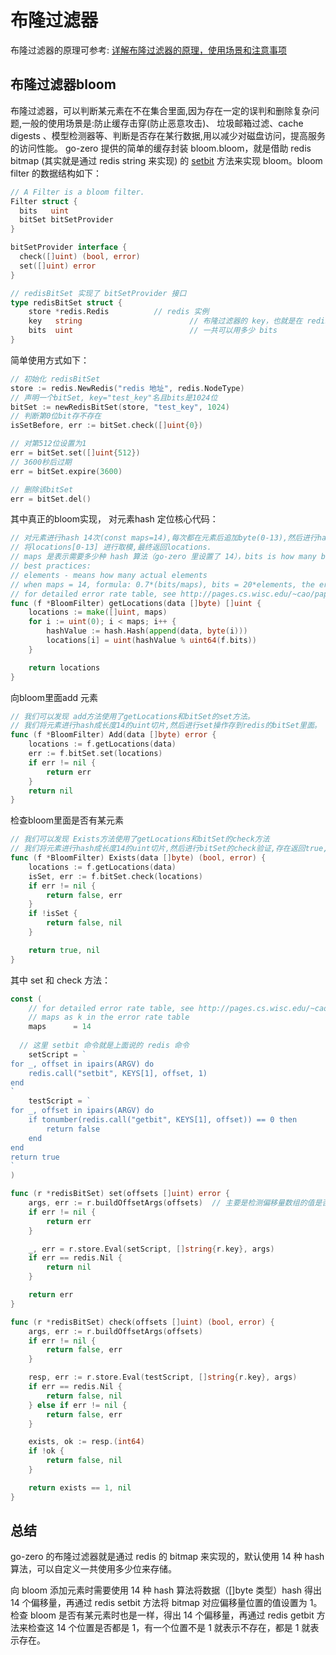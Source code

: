 # 布隆过滤器

布隆过滤器的原理可参考: [详解布隆过滤器的原理，使用场景和注意事项](https://zhuanlan.zhihu.com/p/43263751)

## 布隆过滤器bloom

布隆过滤器，可以判断某元素在不在集合里面,因为存在一定的误判和删除复杂问题,一般的使用场景是:防止缓存击穿(防止恶意攻击)、 垃圾邮箱过滤、cache digests 、模型检测器等、判断是否存在某行数据,用以减少对磁盘访问，提高服务的访问性能。 go-zero 提供的简单的缓存封装 bloom.bloom，就是借助 redis bitmap (其实就是通过 redis string 来实现) 的 [setbit](https://redis.io/commands/setbit) 方法来实现 bloom。bloom filter 的数据结构如下：

```go
// A Filter is a bloom filter.
Filter struct {
  bits   uint
  bitSet bitSetProvider
}

bitSetProvider interface {
  check([]uint) (bool, error)
  set([]uint) error
}

// redisBitSet 实现了 bitSetProvider 接口
type redisBitSet struct {
	store *redis.Redis			// redis 实例
	key   string						// 布隆过滤器的 key，也就是在 redis 中通过这个 key 来获取到布隆过滤器
	bits  uint							// 一共可以用多少 bits 
}
```

简单使用方式如下：

```go
// 初始化 redisBitSet
store := redis.NewRedis("redis 地址", redis.NodeType)
// 声明一个bitSet, key="test_key"名且bits是1024位
bitSet := newRedisBitSet(store, "test_key", 1024)
// 判断第0位bit存不存在
isSetBefore, err := bitSet.check([]uint{0})

// 对第512位设置为1
err = bitSet.set([]uint{512})
// 3600秒后过期 
err = bitSet.expire(3600)

// 删除该bitSet
err = bitSet.del()
```

其中真正的bloom实现， 对元素hash 定位核心代码：

```go
// 对元素进行hash 14次(const maps=14),每次都在元素后追加byte(0-13),然后进行hash.
// 将locations[0-13] 进行取模,最终返回locations.
// maps 是表示需要多少种 hash 算法（go-zero 里设置了 14），bits is how many bits will be used
// best practices:
// elements - means how many actual elements
// when maps = 14, formula: 0.7*(bits/maps), bits = 20*elements, the error rate is 0.000067 < 1e-4
// for detailed error rate table, see http://pages.cs.wisc.edu/~cao/papers/summary-cache/node8.html
func (f *BloomFilter) getLocations(data []byte) []uint {
    locations := make([]uint, maps)
    for i := uint(0); i < maps; i++ {
        hashValue := hash.Hash(append(data, byte(i)))
        locations[i] = uint(hashValue % uint64(f.bits))
    }

    return locations
}
```

向bloom里面add 元素

```go
// 我们可以发现 add方法使用了getLocations和bitSet的set方法。
// 我们将元素进行hash成长度14的uint切片,然后进行set操作存到redis的bitSet里面。
func (f *BloomFilter) Add(data []byte) error {
    locations := f.getLocations(data)
    err := f.bitSet.set(locations)
    if err != nil {
        return err
    }
    return nil
}
```

检查bloom里面是否有某元素

```go
// 我们可以发现 Exists方法使用了getLocations和bitSet的check方法
// 我们将元素进行hash成长度14的uint切片,然后进行bitSet的check验证,存在返回true,不存在或者check失败返回false
func (f *BloomFilter) Exists(data []byte) (bool, error) {
    locations := f.getLocations(data)
    isSet, err := f.bitSet.check(locations)
    if err != nil {
        return false, err
    }
    if !isSet {
        return false, nil
    }

    return true, nil
}
```

其中 set 和 check 方法：

```go
const (
	// for detailed error rate table, see http://pages.cs.wisc.edu/~cao/papers/summary-cache/node8.html
	// maps as k in the error rate table
	maps      = 14
  
  // 这里 setbit 命令就是上面说的 redis 命令
	setScript = `
for _, offset in ipairs(ARGV) do
	redis.call("setbit", KEYS[1], offset, 1)
end
`
	testScript = `
for _, offset in ipairs(ARGV) do
	if tonumber(redis.call("getbit", KEYS[1], offset)) == 0 then
		return false
	end
end
return true
`
)

func (r *redisBitSet) set(offsets []uint) error {
	args, err := r.buildOffsetArgs(offsets)	 // 主要是检测偏移量数组的值是否超过 bits，然后转化成 string 数组
	if err != nil {
		return err
	}

	_, err = r.store.Eval(setScript, []string{r.key}, args)
	if err == redis.Nil {
		return nil
	}

	return err
}

func (r *redisBitSet) check(offsets []uint) (bool, error) {
	args, err := r.buildOffsetArgs(offsets)
	if err != nil {
		return false, err
	}

	resp, err := r.store.Eval(testScript, []string{r.key}, args)
	if err == redis.Nil {
		return false, nil
	} else if err != nil {
		return false, err
	}

	exists, ok := resp.(int64)
	if !ok {
		return false, nil
	}

	return exists == 1, nil
}
```

## 总结

go-zero 的布隆过滤器就是通过 redis 的 bitmap 来实现的，默认使用 14 种 hash 算法，可以自定义一共使用多少位来存储。

向 bloom 添加元素时需要使用 14 种 hash 算法将数据（\[]byte 类型）hash 得出 14 个偏移量，再通过 redis setbit 方法将 bitmap 对应偏移量位置的值设置为 1。检查 bloom 是否有某元素时也是一样，得出 14 个偏移量，再通过 redis getbit 方法来检查这 14 个位置是否都是 1，有一个位置不是 1 就表示不存在，都是 1 就表示存在。
